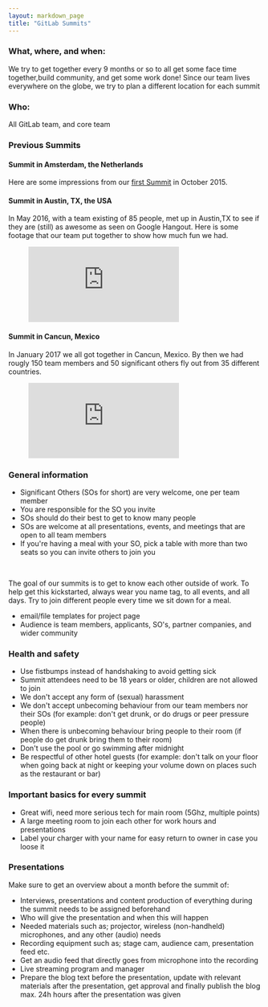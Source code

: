 ```yaml
---
layout: markdown_page
title: "GitLab Summits"
---
```


### What, where, and when:

We try to get together every 9 months or so to all get some face time together,build community, and get some work done! Since our team lives everywhere on the globe, we try to plan a different location for each summit

### Who:

All GitLab team, and core team

### Previous Summits

#### Summit in Amsterdam, the Netherlands

Here are some impressions from our [first Summit](https://about.gitlab.com/2015/11/30/gitlab-summit-2015/) in October 2015.

#### Summit in Austin, TX, the USA

In May 2016, with a team existing of 85 people, met up in Austin,TX to see if they are (still) as awesome as seen on Google Hangout.
Here is some footage that our team put together to show how much fun we had.


<figure class="video_container">
  <iframe src="https://player.vimeo.com/video/175270564" frameborder="0" allowfullscreen="true"> </iframe>
</figure>



#### Summit in Cancun, Mexico

In January 2017 we all got together in Cancun, Mexico. By then we had rougly 150 team members and 50 significant others fly out from 35 different countries.


<figure class="video_container">
  <iframe src="https://www.youtube.com/watch?v=XDfTj8iv9qw" frameborder="0" allowfullscreen="true"> </iframe>
</figure>




### General information


* Significant Others (SOs for short) are very welcome, one per team member
* You are responsible for the SO you invite
* SOs should do their best to get to know many people
* SOs are welcome at all presentations, events, and meetings that are open to all team members
* If you're having a meal with your SO, pick a table with more than two seats so you can invite others to join you

<br>

The goal of our summits is to get to know each other outside of work. 
To help get this kickstarted, always wear you name tag, to all events, and all days. Try to join different people every time we sit down for a meal.

* email/file templates for project page
* Audience is team members, applicants, SO's, partner companies, and wider community

### Health and safety
* Use fistbumps instead of handshaking to avoid getting sick
* Summit attendees need to be 18 years or older, children are not allowed to join
* We don't accept any form of (sexual) harassment
* We don't accept unbecoming behaviour from our team members nor their SOs (for example: don't get drunk, or do drugs or peer pressure people)
* When there is unbecoming behaviour bring people to their room (if people do get drunk bring them to their room)
* Don't use the pool or go swimming after midnight
* Be respectful of other hotel guests (for example: don't talk on your floor when going back at night or keeping your volume down on places such as the restaurant or bar)


### Important basics for every summit
* Great wifi, need more serious tech for main room (5Ghz, multiple points)
* A large meeting room to join each other for work hours and presentations
* Label your charger with your name for easy return to owner in case you loose it


### Presentations
Make sure to get an overview about a month before the summit of:
* Interviews, presentations and content production of everything during the summit needs to be assigned beforehand
* Who will give the presentation and when this will happen
* Needed materials such as; projector, wireless (non-handheld) microphones, and any other (audio) needs
* Recording equipment such as; stage cam, audience cam, presentation feed etc.
* Get an audio feed that directly goes from microphone into the recording
* Live streaming program and manager
* Prepare the blog text before the presentation, update with relevant materials after the presentation, get approval and finally publish the blog max. 24h hours after the presentation was given


